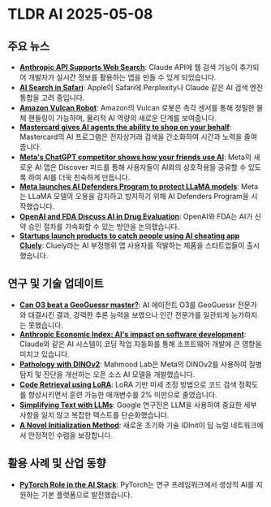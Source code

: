 # TLDR AI 2025-05-08

## 주요 뉴스
*   [**Anthropic API Supports Web Search**](https://www.anthropic.com/news/web-search-api?utm_source=tldrai): Claude API에 웹 검색 기능이 추가되어 개발자가 실시간 정보를 활용하는 앱을 만들 수 있게 되었습니다.
*   [**AI Search in Safari**](https://techcrunch.com/2025/05/07/apple-is-looking-to-add-ai-search-engines-to-safari/?utm_source=tldrai): Apple이 Safari에 Perplexity나 Claude 같은 AI 검색 엔진 통합을 고려 중입니다.
*   [**Amazon Vulcan Robot**](https://www.aboutamazon.com/news/operations/amazon-vulcan-robot-pick-stow-touch?utm_source=tldrai): Amazon의 Vulcan 로봇은 촉각 센서를 통해 정밀한 물체 핸들링이 가능하며, 물리적 AI 역량의 새로운 단계를 보여줍니다.
*   [**Mastercard gives AI agents the ability to shop on your behalf**](https://financialpost.com/news/retail-marketing/e-commerce-solutions/mastercard-ai-agents-shop-on-your-behalf?utm_source=tldrai): Mastercard의 AI 프로그램은 전자상거래 검색을 간소화하여 시간과 노력을 줄여줍니다.
*   [**Meta's ChatGPT competitor shows how your friends use AI**](https://www.theverge.com/ai-artificial-intelligence/657645/meta-ai-app-chatgpt-competitor-release-ios-android?utm_source=tldrai): Meta의 새로운 AI 앱은 Discover 피드를 통해 사용자들이 AI와의 상호작용을 공유할 수 있도록 하여 AI를 더욱 친숙하게 만듭니다.
*   [**Meta launches AI Defenders Program to protect LLaMA models**](https://ai.meta.com/blog/ai-defenders-program-llama-protection-tools/?utm_source=tldrai): Meta는 LLaMA 모델의 오용을 감지하고 방지하기 위해 AI Defenders Program을 시작했습니다.
*   [**OpenAI and FDA Discuss AI in Drug Evaluation**](https://www.wired.com/story/openai-fda-doge-ai-drug-evaluation/?utm_source=tldrai): OpenAI와 FDA는 AI가 신약 승인 절차를 가속화할 수 있는 방안을 논의했습니다.
*    [**Startups launch products to catch people using AI cheating app Cluely**](https://techcrunch.com/2025/04/29/startups-launch-products-to-catch-people-using-ai-cheating-app-cluely/?utm_source=tldrai): Cluely라는 AI 부정행위 앱 사용자를 적발하는 제품을 스타트업들이 출시했습니다.

## 연구 및 기술 업데이트

*   [**Can O3 beat a GeoGuessr master?**](https://sampatt.com/blog/2025-04-28-can-o3-beat-a-geoguessr-master?utm_source=tldrai): AI 에이전트 O3를 GeoGuessr 전문가와 대결시킨 결과, 강력한 추론 능력을 보였으나 인간 전문가를 일관되게 능가하지는 못했습니다.
*   [**Anthropic Economic Index: AI's impact on software development**](https://www.anthropic.com/research/impact-software-development?utm_source=tldrai): Claude와 같은 AI 시스템이 코딩 작업 자동화를 통해 소프트웨어 개발에 큰 영향을 미치고 있습니다.
*   [**Pathology with DINOv2**](https://ai.meta.com/blog/mahmood-lab-human-pathology-dinov2/?utm_source=tldrai): Mahmood Lab은 Meta의 DINOv2를 사용하여 질병 탐지 및 진단을 개선하는 오픈 소스 AI 모델을 개발했습니다.
*   [**Code Retrieval using LoRA**](https://arxiv.org/abs/2503.05315?utm_source=tldrai): LoRA 기반 미세 조정 방법으로 코드 검색 정확도를 향상시키면서 훈련 가능한 매개변수를 2% 미만으로 줄였습니다.
*   [**Simplifying Text with LLMs**](https://research.google/blog/making-complex-text-understandable-minimally-lossy-text-simplification-with-gemini/?utm_source=tldrai): Google 연구진은 LLM을 사용하여 중요한 세부 사항을 잃지 않고 복잡한 텍스트를 단순화했습니다.
*   [**A Novel Initialization Method**](https://arxiv.org/abs/2503.04626?utm_source=tldrai): 새로운 초기화 기술 IDInit이 딥 뉴럴 네트워크에서 안정적인 수렴을 보장합니다.

## 활용 사례 및 산업 동향

*   [**PyTorch Role in the AI Stack**](https://pytorch.org/blog/pytorch-the-open-language-of-ai/?utm_source=tldrai): PyTorch는 연구 프레임워크에서 생성적 AI를 지원하는 기본 플랫폼으로 발전했습니다.
